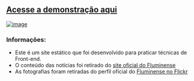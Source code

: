## [Acesse a demonstração aqui](https://denricol.github.io/Site_do_Flu/index.html)
[![image](https://github.com/user-attachments/assets/faec9017-7b2f-4eb0-bf55-131ba6953fec)](https://denricol.github.io/Site_do_Flu/index.html)


### Informações:
- Este é um site estático que foi desenvolvido para praticar técnicas de Front-end.
- O conteúdo das notícias foi retirado do [site oficial do Fluminense](https://www.fluminense.com.br/site/)
- As fotografias foram retiradas do perfil oficial do [Fluminense no Flickr](https://www.flickr.com/people/oficialflu/)
